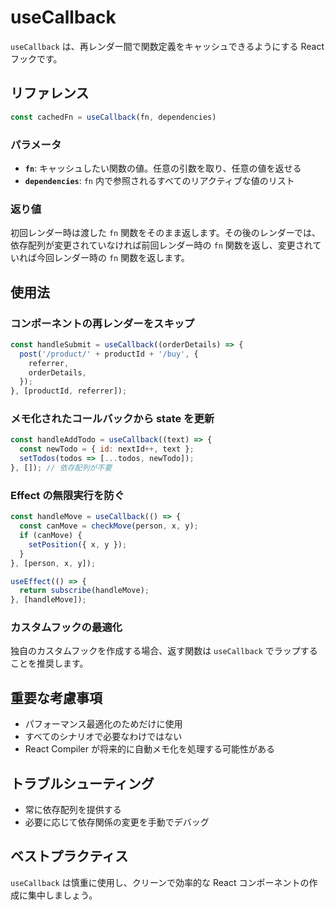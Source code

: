 # useCallback

`useCallback` は、再レンダー間で関数定義をキャッシュできるようにする React フックです。

## リファレンス

```javascript
const cachedFn = useCallback(fn, dependencies)
```

### パラメータ

- **`fn`**: キャッシュしたい関数の値。任意の引数を取り、任意の値を返せる
- **`dependencies`**: `fn` 内で参照されるすべてのリアクティブな値のリスト

### 返り値

初回レンダー時は渡した `fn` 関数をそのまま返します。その後のレンダーでは、依存配列が変更されていなければ前回レンダー時の `fn` 関数を返し、変更されていれば今回レンダー時の `fn` 関数を返します。

## 使用法

### コンポーネントの再レンダーをスキップ

```javascript
const handleSubmit = useCallback((orderDetails) => {
  post('/product/' + productId + '/buy', {
    referrer,
    orderDetails,
  });
}, [productId, referrer]);
```

### メモ化されたコールバックから state を更新

```javascript
const handleAddTodo = useCallback((text) => {
  const newTodo = { id: nextId++, text };
  setTodos(todos => [...todos, newTodo]);
}, []); // 依存配列が不要
```

### Effect の無限実行を防ぐ

```javascript
const handleMove = useCallback(() => {
  const canMove = checkMove(person, x, y);
  if (canMove) {
    setPosition({ x, y });
  }
}, [person, x, y]);

useEffect(() => {
  return subscribe(handleMove);
}, [handleMove]);
```

### カスタムフックの最適化

独自のカスタムフックを作成する場合、返す関数は `useCallback` でラップすることを推奨します。

## 重要な考慮事項

- パフォーマンス最適化のためだけに使用
- すべてのシナリオで必要なわけではない
- React Compiler が将来的に自動メモ化を処理する可能性がある

## トラブルシューティング

- 常に依存配列を提供する
- 必要に応じて依存関係の変更を手動でデバッグ

## ベストプラクティス

`useCallback` は慎重に使用し、クリーンで効率的な React コンポーネントの作成に集中しましょう。
